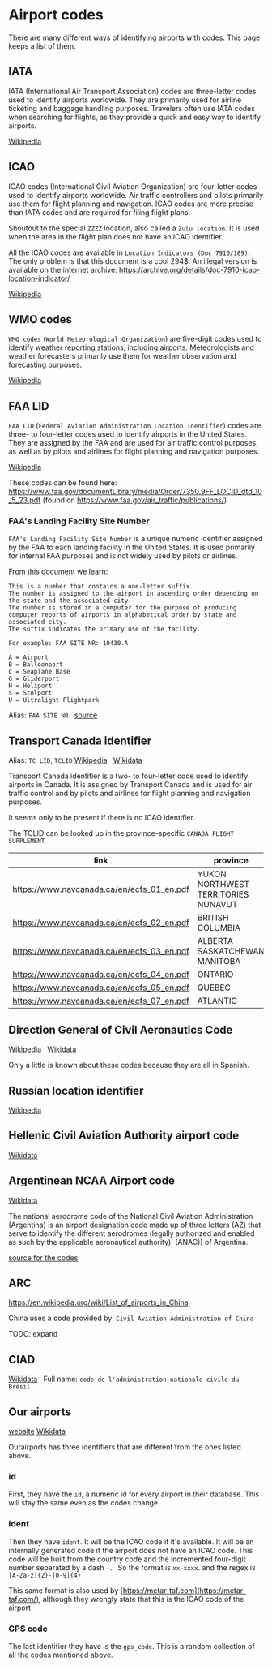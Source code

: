# Airport codes

There are many different ways of identifying airports with codes. This page keeps a list of them.

## IATA

IATA (International Air Transport Association) codes are three-letter codes used to identify airports worldwide. They are primarily used for airline ticketing and baggage handling purposes. Travelers often use IATA codes when searching for flights, as they provide a quick and easy way to identify airports.

[Wikipedia](https://en.wikipedia.org/wiki/IATA_airport_code)

## ICAO

ICAO codes (International Civil Aviation Organization) are four-letter codes used to identify airports worldwide. Air traffic controllers and pilots primarily use them for flight planning and navigation. ICAO codes are more precise than IATA codes and are required for filing flight plans.

Shoutout to the special `ZZZZ` location, also called a `Zulu location`. It is used when the area in the flight plan does not have an ICAO identifier.

All the ICAO codes are available in `Location Indicators (Doc 7910/189)`. The only problem is that this document is a cool 294$.
An illegal version is available on the internet archive: <https://archive.org/details/doc-7910-icao-location-indicator/>

[Wikipedia](https://en.wikipedia.org/wiki/ICAO_airport_code)

## WMO codes

`WMO codes` (`World Meteorological Organization`) are five-digit codes used to identify weather reporting stations, including airports. Meteorologists and weather forecasters primarily use them for weather observation and forecasting purposes.

[Wikipedia](https://en.wikipedia.org/wiki/Location_identifier#WMO_station_identifiers)

## FAA LID

`FAA LID` (`Federal Aviation Administration Location Identifier`) codes are three- to four-letter codes used to identify airports in the United States. They are assigned by the FAA and are used for air traffic control purposes, as well as by pilots and airlines for flight planning and navigation purposes.

[Wikipedia](https://en.wikipedia.org/wiki/Location_identifier#FAA_identifier)

These codes can be found here: <https://www.faa.gov/documentLibrary/media/Order/7350.9FF_LOCID_dtd_10_5_23.pdf> (found on <https://www.faa.gov/air_traffic/publications/>)

### FAA's Landing Facility Site Number

`FAA's Landing Facility Site Number` is a unique numeric identifier assigned by the FAA to each landing facility in the United States. It is used primarily for internal FAA purposes and is not widely used by pilots or airlines.

From [this document](https://www.faa.gov/documentlibrary/media/advisory_circular/150-5200-35/150_5200_35.doc) we learn:

```plain
This is a number that contains a one-letter suffix.
The number is assigned to the airport in ascending order depending on the state and the associated city.
The number is stored in a computer for the purpose of producing computer reports of airports in alphabetical order by state and associated city.
The suffix indicates the primary use of the facility.  

For example: FAA SITE NR: 10430.A

A = Airport
B = Balloonport
C = Seaplane Base
G = Gliderport
H = Heliport
S = Stolport
U = Ultralight Flightpark
```

Alias: `FAA SITE NR`  
[source](https://wiki.openstreetmap.org/wiki/Tag:aeroway%3Daerodrome)

## Transport Canada identifier

Alias: `TC LID`, `TCLID`
[Wikipedia](https://en.wikipedia.org/wiki/Location_identifier#Transport_Canada_identifier)  
[Wikidata](https://www.wikidata.org/wiki/Q55773856)

Transport Canada identifier is a two- to four-letter code used to identify airports in Canada. It is assigned by Transport Canada and is used for air traffic control and by pilots and airlines for flight planning and navigation purposes.

It seems only to be present if there is no ICAO identifier.

The TCLID can be looked up in the province-specific `CANADA FLIGHT SUPPLEMENT`

| link | province |
| ---- | ---- |
| <https://www.navcanada.ca/en/ecfs_01_en.pdf> | YUKON NORTHWEST TERRITORIES NUNAVUT |
| <https://www.navcanada.ca/en/ecfs_02_en.pdf> | BRITISH COLUMBIA |
| <https://www.navcanada.ca/en/ecfs_03_en.pdf> | ALBERTA SASKATCHEWAN MANITOBA |
| <https://www.navcanada.ca/en/ecfs_04_en.pdf> | ONTARIO |
| <https://www.navcanada.ca/en/ecfs_05_en.pdf> | QUEBEC |
| <https://www.navcanada.ca/en/ecfs_07_en.pdf> | ATLANTIC |

## Direction General of Civil Aeronautics Code

[Wikipedia](https://en.wikipedia.org/wiki/Location_identifier#Direction_General_of_Civil_Aeronautics_Code)  
[Wikidata](https://www.wikidata.org/wiki/Q18222825)

Only a little is known about these codes because they are all in Spanish.

## Russian location identifier

[Wikipedia](https://en.wikipedia.org/wiki/Location_identifier#Russian_location_identifier)  

## Hellenic Civil Aviation Authority airport code

[Wikidata](https://www.wikidata.org/wiki/Property:P7667)  

## Argentinean NCAA Airport code

[Wikidata](https://www.wikidata.org/wiki/Q5796779)

The national aerodrome code of the National Civil Aviation Administration (Argentina) is an airport designation code made up of three letters (AZ) that serve to identify the different aerodromes (legally authorized and enabled as such by the applicable aeronautical authority). (ANAC)) of Argentina.

[source for the codes](http://www.anac.gob.ar/anac/web/uploads/infraestructura_y_aerod/aerodromos/ad-publicos-octubre-2015.pdf)

## ARC

<https://en.wikipedia.org/wiki/List_of_airports_in_China>

China uses a code provided by  `Civil Aviation Administration of China`

TODO: expand

## CIAD

[Wikidata](https://www.wikidata.org/wiki/Q113950896)  
Full name: `code de l'administration nationale civile du Brésil`

## Our airports

[website](https://ourairports.com/)
[Wikidata](https://www.wikidata.org/wiki/Q19801308)

Ourairports has three identifiers that are different from the ones listed above.

### id

First, they have the `id`, a numeric id for every airport in their database.
This will stay the same even as the codes change.

### ident

Then they have `ident`. It will be the ICAO code if it's available. It will be an internally generated code if the airport does not have an ICAO code.
This code will be built from the country code and the incremented four-digit number separated by a dash `-`.  
So the format is `xx-xxxx`. and the regex is `[A-Za-z]{2}-[0-9]{4}`

This same format is also used by [https://metar-taf.com](https://metar-taf.com/), although they wrongly state that this is the ICAO code of the airport

### GPS code

The last identifier they have is the `gps_code`. This is a random collection of all the codes mentioned above.
